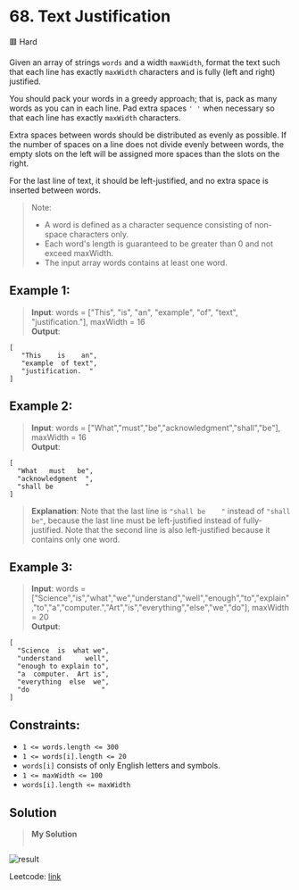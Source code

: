 # 68. Text Justification
🟥 Hard

Given an array of strings `words` and a width `maxWidth`, format the text such that each line has exactly `maxWidth` characters and is fully (left and right) justified.

You should pack your words in a greedy approach; that is, pack as many words as you can in each line. Pad extra spaces `' '` when necessary so that each line has exactly `maxWidth` characters.

Extra spaces between words should be distributed as evenly as possible. If the number of spaces on a line does not divide evenly between words, the empty slots on the left will be assigned more spaces than the slots on the right.

For the last line of text, it should be left-justified, and no extra space is inserted between words.

> Note:
> * A word is defined as a character sequence consisting of non-space characters only.
> * Each word's length is guaranteed to be greater than 0 and not exceed maxWidth.
> * The input array words contains at least one word.

## Example 1:
> **Input**: words = ["This", "is", "an", "example", "of", "text", "justification."], maxWidth = 16 \
> **Output**: 
```
[
   "This    is    an",
   "example  of text",
   "justification.  "
]
```

## Example 2:
> **Input**: words = ["What","must","be","acknowledgment","shall","be"], maxWidth = 16 \
> **Output**: 
```
[
  "What   must   be",
  "acknowledgment  ",
  "shall be        "
]
```
> **Explanation**: Note that the last line is `"shall be    "` instead of `"shall     be"`, because the last line must be left-justified instead of fully-justified.
Note that the second line is also left-justified because it contains only one word.

## Example 3:
> **Input**: words = ["Science","is","what","we","understand","well","enough","to","explain","to","a","computer.","Art","is","everything","else","we","do"], maxWidth = 20 \
> **Output**: 
```
[
  "Science  is  what we",
  "understand      well",
  "enough to explain to",
  "a  computer.  Art is",
  "everything  else  we",
  "do                  "
]
```

## Constraints:
* `1 <= words.length <= 300`
* `1 <= words[i].length <= 20`
* `words[i]` consists of only English letters and symbols.
* `1 <= maxWidth <= 100`
* `words[i].length <= maxWidth`

## Solution
> **My Solution**
> ```go
> ```

![result](68.png)

Leetcode: [link](https://leetcode.com/problems/text-justification/description)
